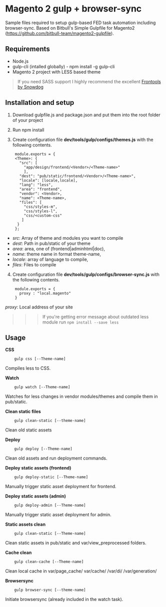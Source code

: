 # Magento 2 gulp + browser-sync

Sample files required to setup gulp-based FED task automation including browser-sync. Based on Bitbull's Simple Gulpfile for Magento2 (https://github.com/bitbull-team/magento2-gulpfile).

Requirements
-----
- Node.js
- gulp-cli (intalled globally) - npm install -g gulp-cli
- Magento 2 project with LESS based theme 

> If you need SASS support I highly recommend the excellent [Frontools by Snowdog](https://github.com/SnowdogApps/magento2-frontools) 


Installation and setup
----
1. Download gulpfile.js and package.json and put them into the root folder of your project
2. Run 
        npm install

3. Create configuration file **dev/tools/gulp/configs/themes.js** with the following contents.

        module.exports = {
        <Theme>: {
          "src": [
            "app/design/frontend/<Vendor>/<Theme-name>"
            ],
          "dest": "pub/static/frontend/<Vendor>/<Theme-name>",
          "locale": [locale,locale],
          "lang": "less",
          "area": "frontend",
          "vendor": <Vendor>,
          "name": <Theme-name>,
          "files": [
            "css/styles-m",
            "css/styles-l",
            "css/<custom-css"
           ]
         }
        };
  
- _src_:  Array of theme and modules you want to compile
- _dest_: Path in pub/static of your theme
- _area_: area, one of (frontend|adminhtml|doc),
- _name_: theme name in format theme-name,
- _locale_: array of language to compile,
- _files_: Files to compile
        
4. Create configuration file **dev/tools/gulp/configs/browser-sync.js** with the following contents.

        module.exports = {
          proxy : "local.magento"
        }

_proxy_: Local address of your site

>>> If you're getting error message about outdated less module run `npm install --save less`

Usage
--------
 
**CSS**

        gulp css [--Theme-name]

Compiles less to CSS.       

**Watch**
        
        gulp watch [--Theme-name]

Watches for less changes in vendor modules/themes and compile them in pub/static.

**Clean static files**
        
        gulp clean-static [--theme-name]
        
Clean old static assets

**Deploy**
        
        gulp deploy [--Theme-name]

Clean old assets and run deployment commands.    

**Deploy static assets (frontend)**
        
        gulp deploy-static [--Theme-name]

Manually trigger static asset deployment for frontend.

**Deploy static assets (admin)**
        
        gulp deploy-admin [--Theme-name]

Manually trigger static asset deployment for admin.

**Static assets clean**
        
        gulp clean-static [--Theme-name]

Clean static assets in pub/static and var/view_preprocessed folders.

**Cache clean**
        
        gulp clean-cache [--Theme-name]

Clean local cache in var/page_cache/ var/cache/ /var/di/ /var/generation/

**Browsersync**
        
        gulp browser-sync [--theme-name]

Initiate browsersync (already included in the watch task).   

